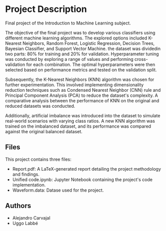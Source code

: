 # Project Description
Final project of the Introduction to Machine Learning subject.

The objective of the final project was to develop various classifiers using different machine learning algorithms. The explored options included K-Nearest Neighbors, Random Forest, Logistic Regression, Decision Trees, Bayesian Classifier, and Support Vector Machine. the dataset was dividedin two parts: 80% for training and 20% for validation. Hyperparameter tuning was conducted by exploring a range of values and performing cross-validation for each combination. The optimal hyperparameters were then selected based on performance metrics and tested on the validation split.

Subsequently, the K-Nearest Neighbors (KNN) algorithm was chosen for further experimentation. This involved implementing dimensionality reduction techniques such as Condensed Nearest Neighbor (CNN) rule and Principal Component Analysis (PCA) to reduce the dataset's complexity. A comparative analysis between the performance of KNN on the original and reduced datasets was conducted.

Additionally, artificial imbalance was introduced into the dataset to simulate real-world scenarios with varying class ratios. A new KNN algorithm was trained on the imbalanced dataset, and its performance was compared against the original balanced dataset.

## Files
This project contains three files:
- Report.pdf: A LaTeX-generated report detailing the project methodology and findings.
- Unified code.ipynb: Jupyter Notebook containing the project's code implementation.
- Waveform.data: Datase used for the project.

## Authors
- Alejandro Carvajal
- Uggo Labbé


